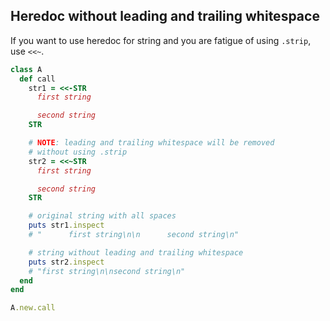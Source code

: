 ## Heredoc without leading and trailing whitespace

If you want to use heredoc for string and you are fatigue of using `.strip`, use `<<~`.

```ruby
class A
  def call
    str1 = <<-STR
      first string

      second string
    STR

    # NOTE: leading and trailing whitespace will be removed
    # without using .strip
    str2 = <<~STR
      first string

      second string
    STR

    # original string with all spaces
    puts str1.inspect
    # "      first string\n\n      second string\n"

    # string without leading and trailing whitespace
    puts str2.inspect
    # "first string\n\nsecond string\n"
  end
end

A.new.call

```
